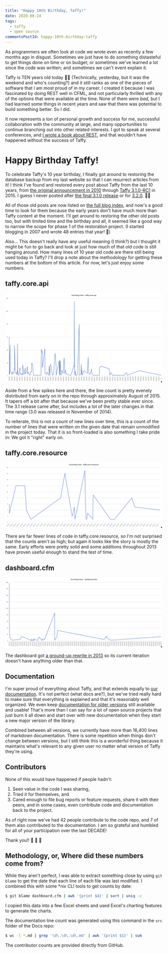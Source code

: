 ```yaml
---
title: "Happy 10th Birthday, Taffy!"
date: 2020-08-24
tags:
  - taffy
  - open source
commentsPostId: happy-10th-birthday-taffy
---
```


As programmers we often look at code we wrote even as recently a few months ago in disgust. Sometimes we just have to do something distasteful to get things done on time or on budget; or sometimes we've learned a lot since the code was written; and sometimes we can't event explain it.

Taffy is TEN years old today 🍰🥳 (Technically, yesterday, but it was the weekend and who's counting?) and it still ranks as one of the pieces of software that I am most proud of in my career. I created it because I was fascinated by doing REST well in CFML, and not particularly thrilled with any of the options that were available at the time. None of them were _bad_, but I had learned some things in recent years and saw that there was potential to build something better. So I did.

It now represents a ton of personal growth and success for me, successful collaboration with the community at large, and many opportunities to continue branching out into other related interests. I got to speak at several conferences, and [I wrote a book about REST](https://restassuredbook.com), and that wouldn't have happened without the success of Taffy.

# Happy Birthday Taffy!

To celebrate Taffy's 10 year birthday, I finally got around to restoring the database backup from my last website so that I can resurrect articles from it! I think I've found and restored every post about Taffy from the last 10 years, from [the original announcement in 2010](/blog/2010/Taffy-A-Restful-Framework-for-ColdFusion/) through [Taffy 3.1.0-RC1](/blog/2015/Taffy-3-1-0-RC1/) in 2015. I guess I never posted after [the final 3.1.0 release](https://github.com/atuttle/Taffy/releases/tag/v3.1.0) or for [3.2.0](https://github.com/atuttle/Taffy/releases/tag/v3.2.0). 🤷‍♂️

All of those old posts are now listed on [the full blog index](/blog), and now's a good time to look for them because the early years don't have much more than Taffy content at the moment. I'll get around to restoring the other old posts too, but with limited time and the birthday and all, it seemed like a good way to narrow the scope for phase 1 of the restoration project. (I started blogging in 2007 and wrote 48 entries that year! 😬)

Also... This doesn't really have any useful meaning (I think?) but I thought it might be fun to go back and look at just how much of that old code is still hanging around. How many lines of 10 year old code are there still being used today in Taffy? I'll drop a note about the methodology for getting these numbers at the bottom of this article. For now, let's just enjoy some numbers.

## taffy.core.api

![A chart showing the line counts of taffy.core.api by date they were written.](/img/2020/taffy-10-counts-api.png)

Aside from a few spikes here and there, the line count is pretty evenely distributed from early on in the repo through approximately August of 2015. It tapers off a bit after that because we've been pretty stable ever since. The 3.1 release came after, but includes a lot of the later changes in that time range (3.0 was released in November of 2014).

To reiterate, this is not a count of new lines over time, this is a count of the number of lines that were written on the given date that remain unmodified in the project today. That it is so front-loaded is also something I take pride in: We got it "right" early on.

## taffy.core.resource

![A chart showing the line counts of taffy.core.resource by date they were written.](/img/2020/taffy-10-counts-resource.png)

There are far fewer lines of code in taffy.core.resource, so I'm not surprised that the counts aren't as high; but again it looks like the story is mostly the same. Early efforts were pretty solid and some additions throughout 2013 have proven useful enough to stand the test of time.

## dashboard.cfm

![A chart showing the line counts of taffy/dashboard/dashboard.cfm by date they were written.](/img/2020/taffy-10-counts-dashboard.png)

The dashboard got [a ground-up rewrite in 2013](https://github.com/atuttle/Taffy/commit/4811a932086a03100d045eb111ae7744b25ad220#diff-54694bb9609e53b9bc660d0d7f14b3ae) so its current iteration doesn't have anything older than that.

## Documentation

I'm super proud of everything about Taffy, and that extends equally to [our documentation](http://docs.taffy.io). It's not perfect (what docs are?), but we've tried really hard to make sure that everything is explained and that it's reasonably well organized. We even keep [documentation for older versions](https://docs.taffy.io/#/2.0.0) still available and usable! That's more than I can say for a lot of open source projects that just burn it all down and start over with new documentation when they start a new major version of the library.

Combined between all versions, we currently have more than 16,400 lines of markdown documentation. There is some repetition when things don't change between versions, but I still think this is a wonderful thing because it maintains what's relevant to any given user no matter what version of Taffy they're using.

## Contributors

None of this would have happened if people hadn't:

1. Seen value in the code I was sharing,
1. Tried it for themselves, and
1. Cared enough to file bug reports or feature requests, share it with their peers, and in some cases, even contribute code and documentation back to the project.

As of right now we've had 42 people contribute to the code repo, and 7 of them also contributed to the documentation. I am so grateful and humbled for all of your participation over the last DECADE!

Thank you!! 🥳 🤗 🍾

## Methodology, or, Where did these numbers come from?

While they aren't perfect, I was able to extract something close by using `git blame` to get the date that each line of each file was last modified. I combined this with some \*nix CLI tools to get counts by date:

```bash
$ git blame dashboard.cfm | awk '{print $4}' | sort | uniq -c
```

I copied this data into a few Excel sheets and used Excel's charting features to generate the charts.

The documentation line count was generated using this command in the `src` folder of the Docs repo:

```bash
$ wc -l *.md | grep '\d\.\d\.\d\.md' | awk '{print $1}' | sum
```

The contributor counts are provided directly from GitHub.
